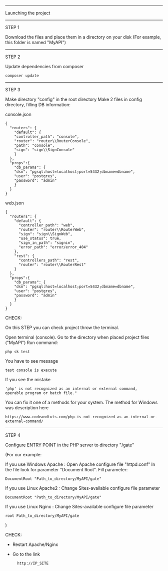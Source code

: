 
******************************************
Launching the project
******************************************

STEP 1

Download the files and place them in a directory on your disk
(For example, this folder is named "MyAPI")

******************************************

STEP 2

Update dependencies from composer

    composer update

******************************************

STEP 3

Make directory "config" in the root directory
Make 2 files in config directory, filling DB information:

console.json

    {
      "routers": {
        "default": {
        "controller_path": "console",
        "router": "router\\RouterConsole",
        "path": "console",
        "sign": "sign\\SignConsole"
        }
      },
      "props":{
        "db_params": {
        "dsn": "pgsql:host=localhost;port=5432;dbname=dbname",
        "user": "postgres",
        "password": "admin"
        }
      }
    }

web.json

    {
      "routers": {
        "default": {
          "controller_path": "web",
          "router": "router\\RouterWeb",
          "sign": "sign\\SignWeb",
          "use_status": true,
          "sign_in_path": "signin",
          "error_path": "error/error_404"
        },
        "rest": {
          "controllers_path": "rest",
          "router": "router\\RouterRest"
        }
      },
      "props":{
        "db_params": {
        "dsn": "pgsql:host=localhost;port=5432;dbname=dbname",
        "user": "postgres",
        "password": "admin"
        }
      }
    }



CHECK:

On this STEP you can check project throw the terminal.

Open terminal (console).
Go to the directory when placed project files ("MyAPI")
Run command:

    php sk test

You have to see message

    test console is execute

If you see the mistake

    'php' is not recognized as an internal or external command, 
    operable program or batch file."

You can fix it one of a methods for your system.
The method for Windows was description here

    https://www.codeandtuts.com/php-is-not-recognized-as-an-internal-or-external-command/ 

******************************************

STEP 4

Configure ENTRY POINT in the PHP server to directory "/gate"

(For our example:

If you use Windows Apache :
Open Apache configure file "httpd.conf"
In the file look for parameter "Document Root".
Fill parameter:

    DocumentRoot "Path_to_directory/MyAPI/gate" 

If you use Linux Apache2 :
Change Sites-available configure file parameter

    DocumentRoot "Path_to_directory/MyAPI/gate" 

If you use Linux Nginx :
Change Sites-available configure file parameter

    root Path_to_directory/MyAPI/gate 


)

CHECK:

- Restart Apache/Nginx
- Go to the link

        http://IP_SITE
    
    

